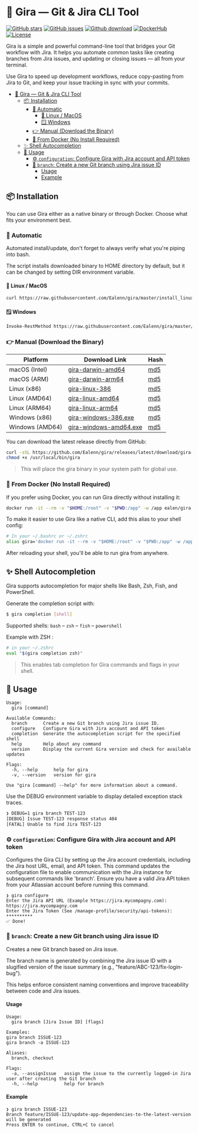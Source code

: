 # 🦒 Gira — Git & Jira CLI Tool

[![GitHub stars](https://img.shields.io/github/stars/Ealenn/gira?style=for-the-badge&logo=github)](https://github.com/Ealenn/gira/stargazers) 
[![GitHub issues](https://img.shields.io/github/issues/Ealenn/gira?style=for-the-badge&logo=github)](https://github.com/Ealenn/gira/issues) 
[![Github download](https://img.shields.io/github/downloads/ealenn/gira/total?style=for-the-badge&logo=github)](https://github.com/Ealenn/gira/releases) 
[![DockerHub](https://img.shields.io/docker/pulls/ealen/gira.svg?style=for-the-badge&logo=docker)](https://hub.docker.com/repository/docker/ealen/gira) 
[![License](https://img.shields.io/github/license/ealenn/gira?style=for-the-badge&logo=opensourceinitiative)](https://github.com/Ealenn/gira?tab=GPL-3.0-1-ov-file)

Gira is a simple and powerful command-line tool that bridges your Git workflow with Jira. It helps you automate common tasks like creating branches from Jira issues, and updating or closing issues — all from your terminal.

Use Gira to speed up development workflows, reduce copy-pasting from Jira to Git, and keep your issue tracking in sync with your commits.

- [🦒 Gira — Git \& Jira CLI Tool](#-gira--git--jira-cli-tool)
  - [📦 Installation](#-installation)
    - [🔧 Automatic](#-automatic)
      - [🐧 Linux / MacOS](#-linux--macos)
      - [🪟 Windows](#-windows)
    - [👉 Manual (Download the Binary)](#-manual-download-the-binary)
    - [🐳 From Docker (No Install Required)](#-from-docker-no-install-required)
  - [✨ Shell Autocompletion](#-shell-autocompletion)
  - [🚀 Usage](#-usage)
    - [⚙️ `configuration`: Configure Gira with Jira account and API token](#️-configuration-configure-gira-with-jira-account-and-api-token)
    - [🌱 `branch`: Create a new Git branch using Jira issue ID](#-branch-create-a-new-git-branch-using-jira-issue-id)
      - [Usage](#usage)
      - [Example](#example)

## 📦 Installation

You can use Gira either as a native binary or through Docker. Choose what fits your environment best.

### 🔧 Automatic

Automated install/update, don't forget to always verify what you're piping into bash.

The script installs downloaded binary to HOME directory by default, but it can be changed by setting DIR environment variable.

#### 🐧 Linux / MacOS

```sh
curl https://raw.githubusercontent.com/Ealenn/gira/master/install_linux.sh | bash
```

#### 🪟 Windows

```sh
Invoke-RestMethod https://raw.githubusercontent.com/Ealenn/gira/master/install_windows.ps1 | Invoke-Expression
```

### 👉 Manual (Download the Binary)

|Platform|Download Link|Hash|
|--------|-------------|----|
|macOS (Intel)|[gira-darwin-amd64](https://github.com/Ealenn/gira/releases/latest/download/gira-darwin-amd64)|[md5](https://github.com/Ealenn/gira/releases/latest/download/gira-darwin-amd64.md5)|
|macOS (ARM)|[gira-darwin-arm64](https://github.com/Ealenn/gira/releases/latest/download/gira-darwin-arm64)|[md5](https://github.com/Ealenn/gira/releases/latest/download/gira-darwin-arm64.md5)|
|Linux (x86)|[gira-linux-386](https://github.com/Ealenn/gira/releases/latest/download/gira-linux-386)|[md5](https://github.com/Ealenn/gira/releases/latest/download/gira-linux-386.md5)|
|Linux (AMD64)|[gira-linux-amd64](https://github.com/Ealenn/gira/releases/latest/download/gira-linux-amd64)|[md5](https://github.com/Ealenn/gira/releases/latest/download/gira-linux-amd64.md5)|
|Linux (ARM64)|[gira-linux-arm64](https://github.com/Ealenn/gira/releases/latest/download/gira-linux-arm64)|[md5](https://github.com/Ealenn/gira/releases/latest/download/gira-linux-arm64.md5)|
|Windows (x86)|[gira-windows-386.exe](https://github.com/Ealenn/gira/releases/latest/download/gira-windows-386.exe)|[md5](https://github.com/Ealenn/gira/releases/latest/download/gira-windows-386.exe.md5)|
|Windows (AMD64)|[gira-windows-amd64.exe](https://github.com/Ealenn/gira/releases/latest/download/gira-windows-amd64.exe)|[md5](https://github.com/Ealenn/gira/releases/latest/download/gira-windows-amd64.exe.md5)|

You can download the latest release directly from GitHub:

```sh
curl -sSL https://github.com/Ealenn/gira/releases/latest/download/gira-linux-amd64 -o /usr/local/bin/gira 
chmod +x /usr/local/bin/gira
```

> This will place the gira binary in your system path for global use.

### 🐳 From Docker (No Install Required) 

If you prefer using Docker, you can run Gira directly without installing it:

```sh
docker run -it --rm -v "$HOME:/root" -v "$PWD:/app" -w /app ealen/gira
```

To make it easier to use Gira like a native CLI, add this alias to your shell config:

```sh
# In your ~/.bashrc or ~/.zshrc
alias gira='docker run -it --rm -v "$HOME:/root" -v "$PWD:/app" -w /app ealen/gira'
```

After reloading your shell, you'll be able to run gira from anywhere.

## ✨ Shell Autocompletion

Gira supports autocompletion for major shells like Bash, Zsh, Fish, and PowerShell.

Generate the completion script with:

```sh
$ gira completion [shell]
```

Supported shells: `bash` – `zsh` – `fish` – `powershell`

Example with ZSH :

```sh
# in your ~/.zshrc
eval "$(gira completion zsh)"
```

> This enables tab completion for Gira commands and flags in your shell.

## 🚀 Usage

```
Usage:
  gira [command]

Available Commands:
  branch      Create a new Git branch using Jira issue ID.
  configure   Configure Gira with Jira account and API token
  completion  Generate the autocompletion script for the specified shell
  help        Help about any command
  version     Display the current Gira version and check for available updates

Flags:
  -h, --help      help for gira
  -v, --version   version for gira

Use "gira [command] --help" for more information about a command.
```

Use the DEBUG environment variable to display detailed exception stack traces.

```sh
❯ DEBUG=1 gira branch TEST-123
[DEBUG] Issue TEST-123 response status 404 
[FATAL] Unable to find Jira TEST-123
```

### ⚙️ `configuration`: Configure Gira with Jira account and API token

Configures the Gira CLI by setting up the Jira account credentials, including the Jira host URL, email, and API token.
This command updates the configuration file to enable communication with the Jira instance for subsequent commands like 'branch'.
Ensure you have a valid Jira API token from your Atlassian account before running this command.

```
❯ gira configure
Enter the Jira API URL (Example https://jira.mycompagny.com): https://jira.mycompagny.com
Enter the Jira Token (See /manage-profile/security/api-tokens): **********
✅ Done!
```

### 🌱 `branch`: Create a new Git branch using Jira issue ID

Creates a new Git branch based on Jira issue.

The branch name is generated by combining the Jira issue ID with a slugified version of the issue summary (e.g., "feature/ABC-123/fix-login-bug"). 

This helps enforce consistent naming conventions and improve traceability between code and Jira issues.

#### Usage 
```
Usage:
  gira branch [Jira Issue ID] [flags]

Examples:
gira branch ISSUE-123
gira branch -a ISSUE-123

Aliases:
  branch, checkout

Flags:
  -a, --assignIssue   assign the issue to the currently logged-in Jira user after creating the Git branch
  -h, --help          help for branch
```

#### Example
```
❯ gira branch ISSUE-123
Branch feature/ISSUE-123/update-app-dependencies-to-the-latest-version will be generated
Press ENTER to continue, CTRL+C to cancel
```
